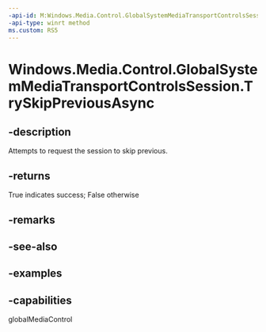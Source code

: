 ```yaml
---
-api-id: M:Windows.Media.Control.GlobalSystemMediaTransportControlsSession.TrySkipPreviousAsync
-api-type: winrt method
ms.custom: RS5
---
```


<!-- Method syntax.
public IAsyncOperation<bool> GlobalSystemMediaTransportControlsSession.TrySkipPreviousAsync()
-->

# Windows.Media.Control.GlobalSystemMediaTransportControlsSession.TrySkipPreviousAsync

## -description
Attempts to request the session to skip previous.

## -returns
True indicates success; False otherwise

## -remarks

## -see-also

## -examples

## -capabilities
globalMediaControl

